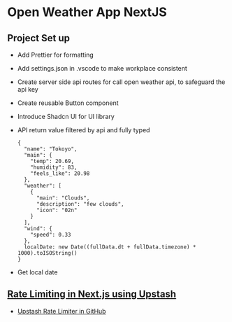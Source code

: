 # Open Weather App NextJS

## Project Set up

- Add Prettier for formatting

- Add settings.json in .vscode to make workplace consistent

- Create server side api routes for call open weather api, to safeguard the api key
- Create reusable Button component
- Introduce Shadcn UI for UI library

- API return value filtered by api and fully typed

  ```
  {
    "name": "Tokoyo",
    "main": {
      "temp": 20.69,
      "humidity": 83,
      "feels_like": 20.98
    },
    "weather": [
      {
        "main": "Clouds",
        "description": "few clouds",
        "icon": "02n"
      }
    ],
    "wind": {
      "speed": 0.33
    },
    localDate: new Date((fullData.dt + fullData.timezone) * 1000).toISOString()
  }
  ```

- Get local date

## [Rate Limiting in Next.js using Upstash](https://upstash.com/blog/nextjs-ratelimiting)

- [Upstash Rate Limiter in GitHub](https://github.com/upstash/ratelimit-js)

